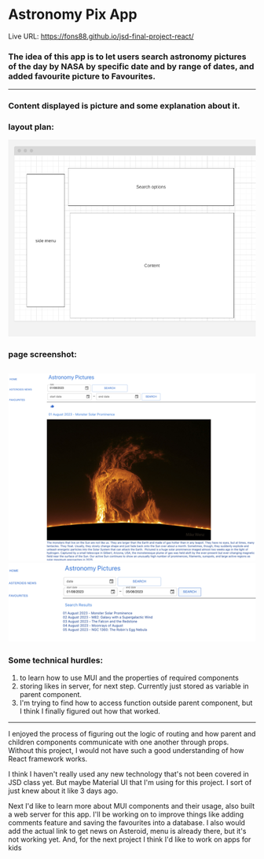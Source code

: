 # Astronomy Pix App

Live URL: https://fons88.github.io/jsd-final-project-react/

### The idea of this app is to let users search astronomy pictures of the day by NASA by specific date and by range of dates, and added favourite picture to Favourites.
---
### Content displayed is picture and some explanation about it.

### layout plan:
![alt text](jsd_project-plan.png)

### page screenshot:
![alt text](jsd_individual-pic-page-no-back-btn.png)
![alt text](jsd_search-page.png)
---
### Some technical hurdles:
1. to learn how to use MUI and the properties of required components
2. storing likes in server, for next step. Currently just stored as variable in parent component.
3. I'm trying to find how to access function outside parent component, but I think I finally figured out how that worked.
--- 
I enjoyed the process of figuring out the logic of routing and how parent and children components communicate with one another through props. Without this project, I would not have such a good understanding of how React framework works.

I think I haven't really used any new technology that's not been covered in JSD class yet. But maybe Material UI that I'm using for this project. I sort of just knew about it like 3 days ago.

Next I'd like to learn more about MUI components and their usage, also built a web server for this app.
I'll be working on to improve things like adding comments feature and saving the favourites into a database.
I also would add the actual link to get news on Asteroid, menu is already there, but it's not working yet.
And, for the next project I think I'd like to work on apps for kids



